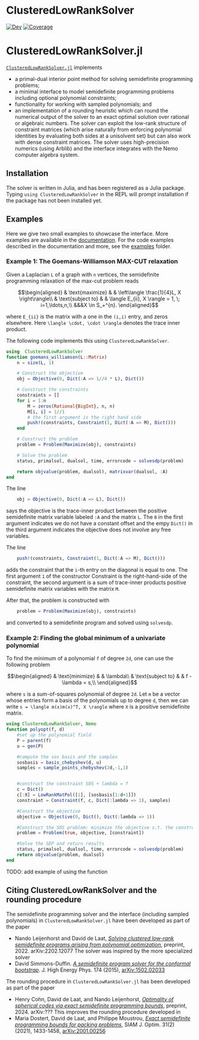 # ClusteredLowRankSolver

[![Dev](https://img.shields.io/badge/docs-dev-blue.svg)](https://nanleij.github.io/ClusteredLowRankSolver.jl/dev)
[![Coverage](https://codecov.io/gh/nanleij/ClusteredLowRankSolver.jl/branch/main/graph/badge.svg)](https://codecov.io/gh/nanleij/ClusteredLowRankSolver.jl)

# ClusteredLowRankSolver.jl

[`ClusteredLowRankSolver.jl`](https://github.com/nanleij/ClusteredLowRankSolver.jl) implements 
  - a primal-dual interior point method for solving semidefinite programming problems;
  - a minimal interface to model semidefinite programming problems including optional polynomial constraints; 
  - functionality for working with sampled polynomials; and
  - an implementation of a rounding heuristic which can round the numerical output of the solver to an exact optimal solution over rational or algebraic numbers. 
The solver can exploit the low-rank structure of constraint matrices (which arise naturally from enforcing polynomial identities by evaluating both sides at a unisolvent set) but can also work with dense constraint matrices. The solver uses high-precision numerics (using Arblib) and the interface integrates with the Nemo computer algebra system.

## Installation

The solver is written in Julia, and has been registered as a Julia package. Typing `using ClusteredLowRankSolver` in the REPL will prompt installation if the package has not been installed yet.

## Examples

Here we give two small examples to showcase the interface. More examples are available in the [documentation](https://nanleij.github.io/ClusteredLowRankSolver.jl/dev). For the code examples described in the documentation and more, see the [examples](https://github.com/nanleij/ClusteredLowRankSolver.jl/tree/main/examples) folder.

### Example 1: The Goemans-Williamson MAX-CUT relaxation
Given a Laplacian `L` of a graph with `n` vertices, the semidefinite programming relaxation of the max-cut problem reads
```math
\begin{aligned}
& \text{maximize} & & \left\langle \frac{1}{4}L, X \right\rangle\\
& \text{subject to} & & \langle E_{ii}, X \rangle = 1, \; i=1,\ldots,n,\\
&&&X \in S_+^{n}.
\end{aligned}
```
where ``E_{ii}`` is the matrix with a one in the ``(i,i)`` entry, and zeros elsewhere. Here ``\langle \cdot, \cdot \rangle`` denotes the trace inner product.

The following code implements this using `ClusteredLowRankSolver`.

```julia
using  ClusteredLowRankSolver
function goemans_williamson(L::Matrix)
    n = size(L, 1)

    # Construct the objective
    obj = Objective(0, Dict(:A => 1//4 * L), Dict())

    # Construct the constraints
    constraints = []
    for i = 1:n
        M = zeros(Rational{BigInt}, n, n)
        M[i, i] = 1//1
        # the first argument is the right hand side
        push!(constraints, Constraint(1, Dict(:A => M), Dict()))
    end

    # Construct the problem
    problem = Problem(Maximize(obj), constraints)

    # Solve the problem
    status, primalsol, dualsol, time, errorcode = solvesdp(problem)

    return objvalue(problem, dualsol), matrixvar(dualsol, :A)
end
```

The line 
```julia
    obj = Objective(0, Dict(:A => L), Dict())
```
says the objective is the trace-inner product between the positive semidefinite matrix variable labeled `:A` and the matrix `L`. The `0` in the first argument indicates we do not have a constant offset and the empy `Dict()` in the third argument indicates the objective does not involve any free variables.

The line
```julia
    push!(constraints, Constraint(1, Dict(:A => M), Dict()))
```
adds the constraint that the ``i``-th entry on the diagonal is equal to one. The first argument `1` of the constructor Constraint is the right-hand-side of the constraint, the second argument is a sum of trace-inner products positive semidefinite matrix variables with the matrix `M`.

After that, the problem is constructed with
```julia
    problem = Problem(Maximize(obj), constraints)
```
and converted to a semidefinite program and solved using `solvesdp`.

### Example 2: Finding the global minimum of a univariate polynomial
To find the minimum of a polynomial ``f`` of degree ``2d``, one can use the following problem
```math
\begin{aligned}
& \text{minimize} & & \lambda\\
& \text{subject to} & & f - \lambda = s,\\
\end{aligned}
```
where ``s`` is a sum-of-squares polynomial of degree ``2d``.
Let ``m`` be a vector whose entries form a basis of the polynomials up to degree ``d``, then we can write ``s = \langle m(x)m(x)^T, X \rangle`` where ``X`` is a positive semidefinite matrix.

```julia
using ClusteredLowRankSolver, Nemo
function polyopt(f, d)
    #set up the polynomial field 
    P = parent(f)
    u = gen(P)

    #compute the sos basis and the samples
    sosbasis = basis_chebyshev(d, u)
    samples = sample_points_chebyshev(2d,-1,1) 


    #construct the constraint SOS + lambda = f
    c = Dict()
    c[:X] = LowRankMatPol([1], [sosbasis[1:d+1]])
    constraint = Constraint(f, c, Dict(:lambda => 1), samples)

    #Construct the objective
    objective = Objective(0, Dict(), Dict(:lambda => 1))

    #Construct the SOS problem: minimize the objective s.t. the constraint
    problem = Problem(true, objective, [constraint])

    #Solve the SDP and return results
    status, primalsol, dualsol, time, errorcode = solvesdp(problem)    
    return objvalue(problem, dualsol)
end
```
TODO: add example of using the function


## Citing ClusteredLowRankSolver and the rounding procedure
The semidefinite programming solver and the interface (including sampled polynomials) in `ClusteredLowRankSolver.jl` have been developed as part of the paper
 - Nando Leijenhorst and David de Laat, [*Solving clustered low-rank semidefinite programs arising from polynomial optimization*](https://arxiv.org/abs/2202.12077), preprint, 2022. arXiv:2202.12077
The solver was inspired by the more specialized solver
- David Simmons-Duffin. [*A semidefinite program solver for the conformal bootstrap*](https://link.springer.com/article/10.1007/JHEP06(2015)174). J. High Energy Phys. 174 (2015), [arXiv:1502.02033](https://arxiv.org/abs/1502.02033)

The rounding procedure in `ClusteredLowRankSolver.jl` has been developed as part of the paper
 - Henry Cohn, David de Laat, and Nando Leijenhorst, [*Optimality of spherical codes via exact semidefinite programming bounds*](), preprint, 2024. arXiv:???
This improves the rounding procedure developed in
- Maria Dostert, David de Laat, and Philippe Moustrou, [*Exact semidefinite programming bounds for packing problems*](https://epubs.siam.org/doi/10.1137/20M1351692), SIAM J. Optim. 31(2) (2021), 1433-1458, [arXiv:2001.00256](https://arxiv.org/abs/2001.00256)
